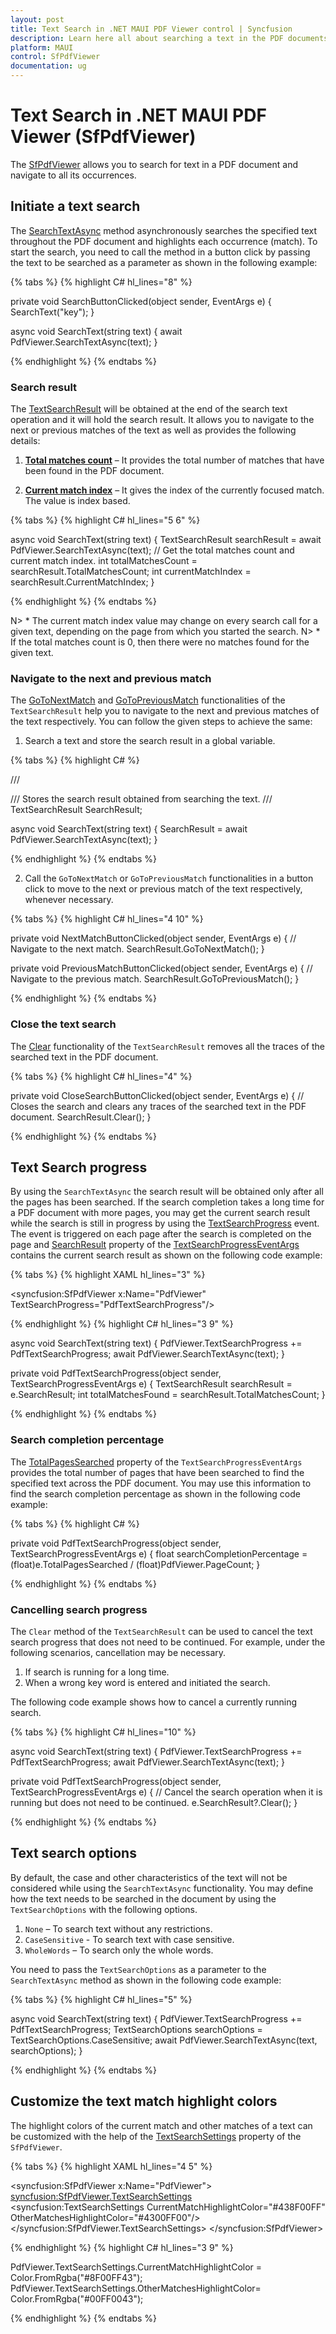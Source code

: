```yaml
---
layout: post
title: Text Search in .NET MAUI PDF Viewer control | Syncfusion
description: Learn here all about searching a text in the PDF documents using Syncfusion .NET MAUI PDF Viewer (SfPdfViewer).
platform: MAUI
control: SfPdfViewer
documentation: ug
---
```


# Text Search in .NET MAUI PDF Viewer (SfPdfViewer)

The [SfPdfViewer](https://help.syncfusion.com/cr/maui/Syncfusion.Maui.PdfViewer.SfPdfViewer.html) allows you to search for text in a PDF document and navigate to all its occurrences.

## Initiate a text search

The [SearchTextAsync](https://help.syncfusion.com/cr/maui/Syncfusion.Maui.PdfViewer.SfPdfViewer.html#Syncfusion_Maui_PdfViewer_SfPdfViewer_SearchTextAsync_System_String_TextSearchOptions_System_Threading_CancellationTokenSource_) method asynchronously searches the specified text throughout the PDF document and highlights each occurrence (match). To start the search, you need to call the method in a button click by passing the text to be searched as a parameter as shown in the following example:

{% tabs %}
{% highlight C# hl_lines="8" %}

private void SearchButtonClicked(object sender, EventArgs e)
{
	SearchText("key");
}

async void SearchText(string text)
{
	await PdfViewer.SearchTextAsync(text);
}

{% endhighlight %}
{% endtabs %}

### Search result

The [TextSearchResult](https://help.syncfusion.com/cr/maui/Syncfusion.Maui.PdfViewer.TextSearchResult.html) will be obtained at the end of the search text operation and it will hold the search result. It allows you to navigate to the next or previous matches of the text as well as provides the following details:

1. <b>[Total matches count](https://help.syncfusion.com/cr/maui/Syncfusion.Maui.PdfViewer.TextSearchResult.html#Syncfusion_Maui_PdfViewer_TextSearchResult_TotalMatchesCount)</b> – It provides the total number of matches that have been found in the PDF document.

2. <b>[Current match index](https://help.syncfusion.com/cr/maui/Syncfusion.Maui.PdfViewer.TextSearchResult.html#Syncfusion_Maui_PdfViewer_TextSearchResult_CurrentMatchIndex)</b> – It gives the index of the currently focused match. The value is index based.

{% tabs %}
{% highlight C# hl_lines="5 6" %}

async void SearchText(string text)
{
	TextSearchResult searchResult = await PdfViewer.SearchTextAsync(text);
	// Get the total matches count and current match index.
	int totalMatchesCount = searchResult.TotalMatchesCount;
	int currentMatchIndex = searchResult.CurrentMatchIndex;
}

{% endhighlight %}
{% endtabs %}

N> * The current match index value may change on every search call for a given text, depending on the page from which you started the search.
N> * If the total matches count is 0, then there were no matches found for the given text.

### Navigate to the next and previous match

The [GoToNextMatch](https://help.syncfusion.com/cr/maui/Syncfusion.Maui.PdfViewer.TextSearchResult.html#Syncfusion_Maui_PdfViewer_TextSearchResult_GoToNextMatch) and [GoToPreviousMatch](https://help.syncfusion.com/cr/maui/Syncfusion.Maui.PdfViewer.TextSearchResult.html#Syncfusion_Maui_PdfViewer_TextSearchResult_GoToPreviousMatch) functionalities of the `TextSearchResult` help you to navigate to the next and previous matches of the text respectively. You can follow the given steps to achieve the same:

1.	Search a text and store the search result in a global variable.

{% tabs %}
{% highlight C# %}

/// <summary>
/// Stores the search result obtained from searching the text.
/// </summary>
TextSearchResult SearchResult;

async void SearchText(string text)
{
	SearchResult = await PdfViewer.SearchTextAsync(text);
}

{% endhighlight %}
{% endtabs %}

2.	Call the `GoToNextMatch` or `GoToPreviousMatch` functionalities in a button click to move to the next or previous match of the text respectively, whenever necessary.

{% tabs %}
{% highlight C# hl_lines="4 10" %}

private void NextMatchButtonClicked(object sender, EventArgs e)
{
	// Navigate to the next match.
	SearchResult.GoToNextMatch();
}

private void PreviousMatchButtonClicked(object sender, EventArgs e)
{
	// Navigate to the previous match.
	SearchResult.GoToPreviousMatch();
}

{% endhighlight %}
{% endtabs %}

### Close the text search

The [Clear](https://help.syncfusion.com/cr/maui/Syncfusion.Maui.PdfViewer.TextSearchResult.html#Syncfusion_Maui_PdfViewer_TextSearchResult_Clear) functionality of the `TextSearchResult` removes all the traces of the searched text in the PDF document.

{% tabs %}
{% highlight C# hl_lines="4" %}

private void CloseSearchButtonClicked(object sender, EventArgs e)
{
	// Closes the search and clears any traces of the searched text in the PDF document.
	SearchResult.Clear();
}

{% endhighlight %}
{% endtabs %}

## Text Search progress

By using the `SearchTextAsync` the search result will be obtained only after all the pages has been searched. If the search completion takes a long time for a PDF document with more pages, you may get the current search result while the search is still in progress by using the [TextSearchProgress](https://help.syncfusion.com/cr/maui/Syncfusion.Maui.PdfViewer.SfPdfViewer.html#Syncfusion_Maui_PdfViewer_SfPdfViewer_TextSearchProgress) event. The event is triggered on each page after the search is completed on the page and [SearchResult](https://help.syncfusion.com/cr/maui/Syncfusion.Maui.PdfViewer.TextSearchProgressEventArgs.html#Syncfusion_Maui_PdfViewer_TextSearchProgressEventArgs_SearchResult) property of the [TextSearchProgressEventArgs](https://help.syncfusion.com/cr/maui/Syncfusion.Maui.PdfViewer.TextSearchProgressEventArgs.html) contains the current search result as shown on the following code example:

{% tabs %}
{% highlight XAML hl_lines="3" %}

<syncfusion:SfPdfViewer 
	x:Name="PdfViewer"
	TextSearchProgress="PdfTextSearchProgress"/>
			
{% endhighlight %}
{% highlight C# hl_lines="3 9" %}

async void SearchText(string text)
{
	PdfViewer.TextSearchProgress += PdfTextSearchProgress;
	await PdfViewer.SearchTextAsync(text);
}

private void PdfTextSearchProgress(object sender, TextSearchProgressEventArgs e)
{
	TextSearchResult searchResult = e.SearchResult;
	int totalMatchesFound = searchResult.TotalMatchesCount;
}
	
{% endhighlight %}
{% endtabs %}

### Search completion percentage

The [TotalPagesSearched](https://help.syncfusion.com/cr/maui/Syncfusion.Maui.PdfViewer.TextSearchProgressEventArgs.html#Syncfusion_Maui_PdfViewer_TextSearchProgressEventArgs_TotalPagesSearched) property of the `TextSearchProgressEventArgs` provides the total number of pages that have been searched to find the specified text across the PDF document. You may use this information to find the search completion percentage as shown in the following code example:

{% tabs %}
{% highlight C# %}

private void PdfTextSearchProgress(object sender, TextSearchProgressEventArgs e)
{
	float searchCompletionPercentage = (float)e.TotalPagesSearched / (float)PdfViewer.PageCount;
}
	
{% endhighlight %}
{% endtabs %}

### Cancelling search progress

The `Clear` method of the `TextSearchResult` can be used to cancel the text search progress that does not need to be continued. For example, under the following scenarios, cancellation may be necessary.

1.	If search is running for a long time. 
2.	When a wrong key word is entered and initiated the search.

The following code example shows how to cancel a currently running search.

{% tabs %}
{% highlight C# hl_lines="10" %}

async void SearchText(string text)
{
	PdfViewer.TextSearchProgress += PdfTextSearchProgress;
	await PdfViewer.SearchTextAsync(text);
}

private void PdfTextSearchProgress(object sender, TextSearchProgressEventArgs e)
{
	// Cancel the search operation when it is running but does not need to be continued.
	e.SearchResult?.Clear();
}
	
{% endhighlight %}
{% endtabs %}

## Text search options

By default, the case and other characteristics of the text will not be considered while using the `SearchTextAsync` functionality. You may define how the text needs to be searched in the document by using the `TextSearchOptions` with the following options.

1.	`None` – To search text without any restrictions.
2.	`CaseSensitive` - To search text with case sensitive.
3.	`WholeWords` – To search only the whole words.

You need to pass the `TextSearchOptions` as a parameter to the `SearchTextAsync` method as shown in the following code example:

{% tabs %}
{% highlight C# hl_lines="5" %}

async void SearchText(string text)
{
	PdfViewer.TextSearchProgress += PdfTextSearchProgress;
	TextSearchOptions searchOptions = TextSearchOptions.CaseSensitive;
	await PdfViewer.SearchTextAsync(text, searchOptions);
}
	
{% endhighlight %}
{% endtabs %}

## Customize the text match highlight colors

The highlight colors of the current match and other matches of a text can be customized with the help of the [TextSearchSettings](https://help.syncfusion.com/cr/maui/Syncfusion.Maui.PdfViewer.TextSearchSettings.html#Syncfusion_Maui_PdfViewer_TextSearchSettings__ctor) property of the `SfPdfViewer`.

{% tabs %}
{% highlight XAML hl_lines="4 5" %}

<syncfusion:SfPdfViewer x:Name="PdfViewer">
	<syncfusion:SfPdfViewer.TextSearchSettings>
		<syncfusion:TextSearchSettings 
			CurrentMatchHighlightColor="#438F00FF"  
			OtherMatchesHighlightColor="#4300FF00"/>
	</syncfusion:SfPdfViewer.TextSearchSettings>
</syncfusion:SfPdfViewer>
			
{% endhighlight %}
{% highlight C# hl_lines="3 9" %}

PdfViewer.TextSearchSettings.CurrentMatchHighlightColor = Color.FromRgba("#8F00FF43");
PdfViewer.TextSearchSettings.OtherMatchesHighlightColor= Color.FromRgba("#00FF0043");

{% endhighlight %}
{% endtabs %}